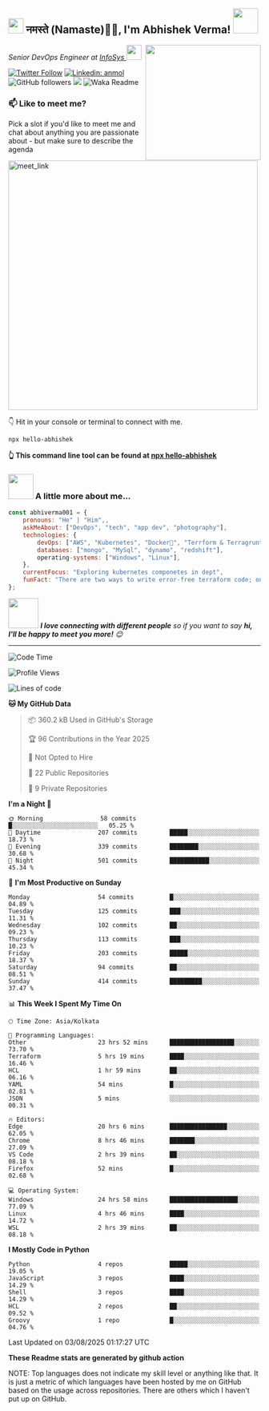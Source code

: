<h2><img src="https://emojis.slackmojis.com/emojis/images/1531849430/4246/blob-sunglasses.gif?1531849430" width="30"/> नमस्ते (Namaste)🙏🏻, I'm Abhishek Verma! <img src="https://media.giphy.com/media/12oufCB0MyZ1Go/giphy.gif" width="50"></h2>
<img align='right' src="https://media.giphy.com/media/M9gbBd9nbDrOTu1Mqx/giphy.gif" width="230">
<p><em>Senior DevOps Engineer at <a href="https://www.infosys.com/">InfoSys
</a><img src="https://media.giphy.com/media/WUlplcMpOCEmTGBtBW/giphy.gif" width="30"> 
</em></p>

[![Twitter Follow](https://img.shields.io/twitter/follow/misteranmol?label=Follow)](https://twitter.com/intent/follow?screen_name=AbAbhishekverma)
[![Linkedin: anmol](https://img.shields.io/badge/-abhishek-blue?style=flat-square&logo=Linkedin&logoColor=white&link=https://www.linkedin.com/in/abhiverma001/)](https://www.linkedin.com/in/abhiverma001/)
![GitHub followers](https://img.shields.io/github/followers/abhiverma001?label=Follow&style=social)
![](https://visitor-badge.glitch.me/badge?page_id=anmol098.anmol098)
![Waka Readme](https://wakatime.com/badge/user/d23527f0-66b1-4a3f-9db5-c346e05aefa5.svg)

### 📫 Like to meet me?

Pick a slot if you'd like to meet me and chat about anything you are passionate about - but make sure to describe the agenda

<a href="https://calendly.com/ab-abhishekverma096/30min" target="_blank"><img width="498" alt="meet_link" src="https://user-images.githubusercontent.com/15426564/144297439-f530f383-e73e-41e0-9914-a9b7d3f432e5.png"></a>

👇 Hit in your console or terminal to connect with me.

```bash
npx hello-abhishek
```
**👆 This command line tool can be found at [npx hello-abhishek](https://github.com/abhiverma001/introduction-npm-package)**

### <img src="https://media.giphy.com/media/VgCDAzcKvsR6OM0uWg/giphy.gif" width="50"> A little more about me...  

```javascript
const abhiverma001 = {
    pronouns: "He" | "Him",,
    askMeAbout: ["DevOps", "tech", "app dev", "photography"],
    technologies: {
        devOps: ["AWS", "Kubernetes", "Docker🐳", "Terrform & Terragrunt", "Bash-Scripting", "CI-CD", "GitHub-Action", "Jenkins", "Spinnaker", "Datadog/New-Relic", "CloudFlare/Route53", "Nginx"],
        databases: ["mongo", "MySql", "dynamo", "redshift"],
        operating-systems: ["Windows", "Linux"],
    },
    currentFocus: "Exploring kubernetes componetes in dept",
    funFact: "There are two ways to write error-free terraform code; only the third one works"
};
```

<img src="https://media.giphy.com/media/LnQjpWaON8nhr21vNW/giphy.gif" width="60"> <em><b>I love connecting with different people</b> so if you want to say <b>hi, I'll be happy to meet you more!</b> 😊</em>

---
<!--START_SECTION:waka-->
![Code Time](http://img.shields.io/badge/Code%20Time-1%2C615%20hrs%2036%20mins-blue)

![Profile Views](http://img.shields.io/badge/Profile%20Views-0-blue)

![Lines of code](https://img.shields.io/badge/From%20Hello%20World%20I%27ve%20Written-190.0%20thousand%20lines%20of%20code-blue)

**🐱 My GitHub Data** 

> 📦 360.2 kB Used in GitHub's Storage 
 > 
> 🏆 96 Contributions in the Year 2025
 > 
> 🚫 Not Opted to Hire
 > 
> 📜 22 Public Repositories 
 > 
> 🔑 9 Private Repositories 
 > 
**I'm a Night 🦉** 

```text
🌞 Morning                58 commits          █░░░░░░░░░░░░░░░░░░░░░░░░   05.25 % 
🌆 Daytime                207 commits         █████░░░░░░░░░░░░░░░░░░░░   18.73 % 
🌃 Evening                339 commits         ████████░░░░░░░░░░░░░░░░░   30.68 % 
🌙 Night                  501 commits         ███████████░░░░░░░░░░░░░░   45.34 % 
```
📅 **I'm Most Productive on Sunday** 

```text
Monday                   54 commits          █░░░░░░░░░░░░░░░░░░░░░░░░   04.89 % 
Tuesday                  125 commits         ███░░░░░░░░░░░░░░░░░░░░░░   11.31 % 
Wednesday                102 commits         ██░░░░░░░░░░░░░░░░░░░░░░░   09.23 % 
Thursday                 113 commits         ███░░░░░░░░░░░░░░░░░░░░░░   10.23 % 
Friday                   203 commits         █████░░░░░░░░░░░░░░░░░░░░   18.37 % 
Saturday                 94 commits          ██░░░░░░░░░░░░░░░░░░░░░░░   08.51 % 
Sunday                   414 commits         █████████░░░░░░░░░░░░░░░░   37.47 % 
```


📊 **This Week I Spent My Time On** 

```text
🕑︎ Time Zone: Asia/Kolkata

💬 Programming Languages: 
Other                    23 hrs 52 mins      ██████████████████░░░░░░░   73.70 % 
Terraform                5 hrs 19 mins       ████░░░░░░░░░░░░░░░░░░░░░   16.46 % 
HCL                      1 hr 59 mins        ██░░░░░░░░░░░░░░░░░░░░░░░   06.16 % 
YAML                     54 mins             █░░░░░░░░░░░░░░░░░░░░░░░░   02.81 % 
JSON                     5 mins              ░░░░░░░░░░░░░░░░░░░░░░░░░   00.31 % 

🔥 Editors: 
Edge                     20 hrs 6 mins       ████████████████░░░░░░░░░   62.05 % 
Chrome                   8 hrs 46 mins       ███████░░░░░░░░░░░░░░░░░░   27.09 % 
VS Code                  2 hrs 39 mins       ██░░░░░░░░░░░░░░░░░░░░░░░   08.18 % 
Firefox                  52 mins             █░░░░░░░░░░░░░░░░░░░░░░░░   02.68 % 

💻 Operating System: 
Windows                  24 hrs 58 mins      ███████████████████░░░░░░   77.09 % 
Linux                    4 hrs 46 mins       ████░░░░░░░░░░░░░░░░░░░░░   14.72 % 
WSL                      2 hrs 39 mins       ██░░░░░░░░░░░░░░░░░░░░░░░   08.18 % 
```

**I Mostly Code in Python** 

```text
Python                   4 repos             █████░░░░░░░░░░░░░░░░░░░░   19.05 % 
JavaScript               3 repos             ████░░░░░░░░░░░░░░░░░░░░░   14.29 % 
Shell                    3 repos             ████░░░░░░░░░░░░░░░░░░░░░   14.29 % 
HCL                      2 repos             ██░░░░░░░░░░░░░░░░░░░░░░░   09.52 % 
Groovy                   1 repo              █░░░░░░░░░░░░░░░░░░░░░░░░   04.76 % 
```




 Last Updated on 03/08/2025 01:17:27 UTC
<!--END_SECTION:waka-->

**These Readme stats are generated by github action**

NOTE: Top languages does not indicate my skill level or anything like that. It is just a metric of which languages have been hosted by me on GitHub based on the usage across repositories. There are others which I haven't put up on GitHub.
